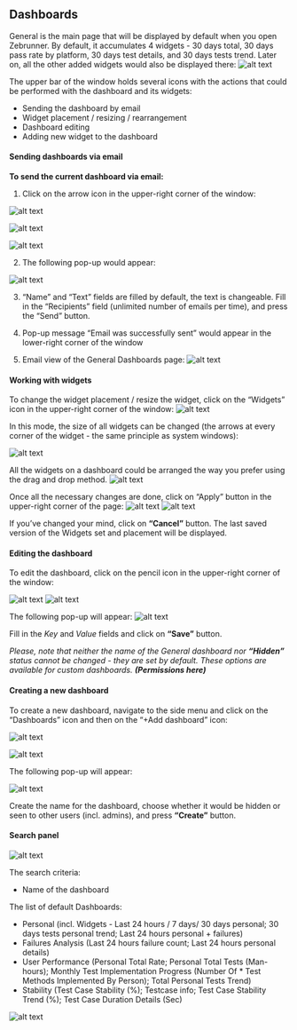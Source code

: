 ## Dashboards

  General is the main page that will be displayed by default when you open Zebrunner.
By default, it accumulates 4 widgets - 30 days total, 30 days pass rate by platform, 30 days test details, and 30 days tests trend.
Later on, all the other added widgets would also be displayed there:
![alt text](https://github.com/APGorobets/mkdocks1/blob/master/images/zbrnnr%20_general%20dashboards.png?raw=true)

The upper bar of the window holds several icons with the actions that could be performed with the dashboard and its widgets:

* Sending the dashboard by email
* Widget placement / resizing / rearrangement
* Dashboard editing
* Adding new widget to the dashboard

#### Sending dashboards via email 

**To send the current dashboard via email:**

1. Click on the arrow icon in the upper-right corner of the window:

![alt text](https://github.com/APGorobets/mkdocks1/blob/master/images/zbrnnr_%20dashboard%20via%20email_overview.png?raw=true)

![alt text](https://github.com/APGorobets/mkdocks1/blob/master/images/zbrnnr_dashboard%20via%20email_closer.png?raw=true)

![alt text](https://github.com/APGorobets/mkdocks1/blob/master/images/zbrnnr_dashboard%20via%20email_closeup.png?raw=true)

2. The following pop-up would appear:

![alt text](https://github.com/APGorobets/mkdocks1/blob/master/images/zbrnnr_dashboard%20vie%20email_popup.png?raw=true)

3. “Name” and “Text” fields are filled by default, the text is changeable. Fill in the “Recipients” field (unlimited number of emails per time), and press the “Send” button.

4. Pop-up message “Email was successfully sent” would appear in the lower-right corner of the window

5. Email view of the General Dashboards page: 
![alt text](https://github.com/APGorobets/mkdocks1/blob/master/images/zbrnnr_dashboards%20via%20email_sent.png?raw=true)

#### Working with widgets

To change the widget placement / resize the widget, click on the “Widgets” icon in the upper-right corner of the window:
![alt text](https://github.com/APGorobets/mkdocks1/blob/master/images/zbrnnr_dashboards_widget_placement_overview.jpeg?raw=true)

In this mode, the size of all widgets can be changed (the arrows at every corner of the widget - the same principle as system windows):

![alt text](https://github.com/APGorobets/mkdocks1/blob/master/images/zbrnnr_dashboards_widget_changesize.jpeg?raw=true)

All the widgets on a dashboard could be arranged the way you prefer using the drag and drop method.
![alt text](https://github.com/APGorobets/mkdocks1/blob/master/images/dashboards-overview.gif?raw=true)

Once all the necessary changes are done, click on “Apply” button in the upper-right corner of the page:
![alt text](https://github.com/APGorobets/mkdocks1/blob/master/images/zbrnnr_widgets_actions_apply-cancel.jpeg?raw=true)
![alt text](https://github.com/APGorobets/mkdocks1/blob/master/images/zbrnnr_widgets_actions_apply-cancel_closeup.jpeg?raw=true)

If you’ve changed your mind, click on **“Cancel”** button. The last saved version of the Widgets set and placement will be displayed.

#### Editing the dashboard

To edit the dashboard, click on the pencil icon in the upper-right corner of the window:

![alt text](https://github.com/APGorobets/mkdocks1/blob/master/images/zbrnnr_dashboards%20edit.png?raw=true)
![alt text](https://github.com/APGorobets/mkdocks1/blob/master/images/zbrnnr_dashboards%20edit_closeup.png?raw=true)

The following pop-up will appear:
![alt text](https://github.com/APGorobets/mkdocks1/blob/master/images/zbrnnr_dashboard%20widget_edit_popup.png?raw=true)

Fill in the *Key* and *Value* fields and click on **“Save”** button.

*Please, note that neither the name of the General dashboard nor **“Hidden”** status cannot be changed - they are set by default. These options are available for custom dashboards. **(Permissions here)***

#### Creating a new dashboard

To create a new dashboard, navigate to the side menu and click on the “Dashboards” icon and then on the “+Add dashboard” icon:

![alt text](https://github.com/APGorobets/mkdocks1/blob/master/images/zbrnnr_dashboards_menu_overview.png?raw=true)

![alt text](https://github.com/APGorobets/mkdocks1/blob/master/images/zbrnnr_dashboards_add%20new.png?raw=true)

The following pop-up will appear:

![alt text](https://github.com/APGorobets/mkdocks1/blob/master/images/zbrnnr_%20dashboards_add_popup.png?raw=true)

Create the name for the dashboard, choose whether it would be hidden or seen to other users (incl. admins), and press **“Create”** button.

#### Search panel

![alt text](https://github.com/APGorobets/mkdocks1/blob/master/images/zbrnnr_dashboards_search.png?raw=true)

The search criteria:

* Name of the dashboard

The list of default Dashboards:

* Personal (incl. Widgets - Last 24 hours / 7 days/ 30 days personal; 30 days tests personal trend; Last 24 hours personal + failures)
* Failures Analysis (Last 24 hours failure count; Last 24 hours personal details)
* User Performance (Personal Total Rate; Personal Total Tests (Man-hours); Monthly Test Implementation Progress (Number Of * Test Methods Implemented By Person); Total Personal Tests Trend)
* Stability (Test Case Stability (%); Testcase info; Test Case Stability Trend (%); Test Case Duration Details (Sec)

![alt text](https://github.com/APGorobets/mkdocks1/blob/master/images/zbrnnr_dashboards_personal_filled.png?raw=true)

